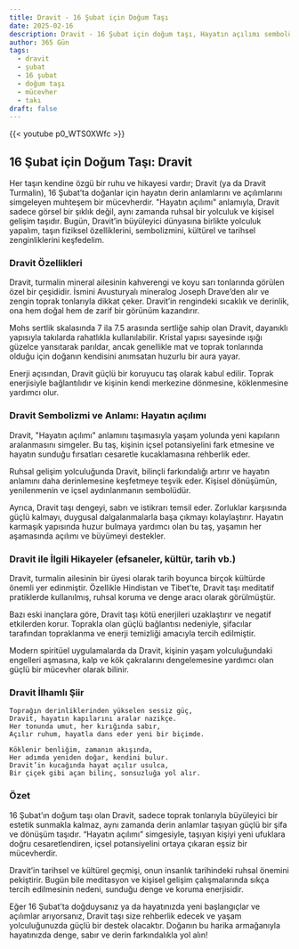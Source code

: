 ```yaml
---
title: Dravit - 16 Şubat için Doğum Taşı
date: 2025-02-16
description: Dravit - 16 Şubat için doğum taşı, Hayatın açılımı sembolü. Bu özel taşın derin anlamını öğrenin.
author: 365 Gün
tags:
  - dravit
  - şubat
  - 16 şubat
  - doğum taşı
  - mücevher
  - takı
draft: false
---
```


{{< youtube p0_WTS0XWfc >}}

## 16 Şubat için Doğum Taşı: Dravit

Her taşın kendine özgü bir ruhu ve hikayesi vardır; Dravit (ya da Dravit Turmalin), 16 Şubat’ta doğanlar için hayatın derin anlamlarını ve açılımlarını simgeleyen muhteşem bir mücevherdir. "Hayatın açılımı" anlamıyla, Dravit sadece görsel bir şıklık değil, aynı zamanda ruhsal bir yolculuk ve kişisel gelişim taşıdır. Bugün, Dravit’in büyüleyici dünyasına birlikte yolculuk yapalım, taşın fiziksel özelliklerini, sembolizmini, kültürel ve tarihsel zenginliklerini keşfedelim.

### Dravit Özellikleri

Dravit, turmalin mineral ailesinin kahverengi ve koyu sarı tonlarında görülen özel bir çeşididir. İsmini Avusturyalı mineralog Joseph Drave’den alır ve zengin toprak tonlarıyla dikkat çeker. Dravit’in rengindeki sıcaklık ve derinlik, ona hem doğal hem de zarif bir görünüm kazandırır.

Mohs sertlik skalasında 7 ila 7.5 arasında sertliğe sahip olan Dravit, dayanıklı yapısıyla takılarda rahatlıkla kullanılabilir. Kristal yapısı sayesinde ışığı güzelce yansıtarak parıldar, ancak genellikle mat ve toprak tonlarında olduğu için doğanın kendisini anımsatan huzurlu bir aura yayar.

Enerji açısından, Dravit güçlü bir koruyucu taş olarak kabul edilir. Toprak enerjisiyle bağlantılıdır ve kişinin kendi merkezine dönmesine, köklenmesine yardımcı olur.

### Dravit Sembolizmi ve Anlamı: Hayatın açılımı

Dravit, "Hayatın açılımı" anlamını taşımasıyla yaşam yolunda yeni kapıların aralanmasını simgeler. Bu taş, kişinin içsel potansiyelini fark etmesine ve hayatın sunduğu fırsatları cesaretle kucaklamasına rehberlik eder.

Ruhsal gelişim yolculuğunda Dravit, bilinçli farkındalığı artırır ve hayatın anlamını daha derinlemesine keşfetmeye teşvik eder. Kişisel dönüşümün, yenilenmenin ve içsel aydınlanmanın sembolüdür.

Ayrıca, Dravit taşı dengeyi, sabrı ve istikrarı temsil eder. Zorluklar karşısında güçlü kalmayı, duygusal dalgalanmalarla başa çıkmayı kolaylaştırır. Hayatın karmaşık yapısında huzur bulmaya yardımcı olan bu taş, yaşamın her aşamasında açılımı ve büyümeyi destekler.

### Dravit ile İlgili Hikayeler (efsaneler, kültür, tarih vb.)

Dravit, turmalin ailesinin bir üyesi olarak tarih boyunca birçok kültürde önemli yer edinmiştir. Özellikle Hindistan ve Tibet’te, Dravit taşı meditatif pratiklerde kullanılmış, ruhsal koruma ve denge aracı olarak görülmüştür.

Bazı eski inançlara göre, Dravit taşı kötü enerjileri uzaklaştırır ve negatif etkilerden korur. Toprakla olan güçlü bağlantısı nedeniyle, şifacılar tarafından topraklanma ve enerji temizliği amacıyla tercih edilmiştir.

Modern spiritüel uygulamalarda da Dravit, kişinin yaşam yolculuğundaki engelleri aşmasına, kalp ve kök çakralarını dengelemesine yardımcı olan güçlü bir mücevher olarak bilinir.

### Dravit İlhamlı Şiir

```
Toprağın derinliklerinden yükselen sessiz güç,
Dravit, hayatın kapılarını aralar nazikçe.
Her tonunda umut, her kırığında sabır,
Açılır ruhum, hayatla dans eder yeni bir biçimde.

Köklenir benliğim, zamanın akışında,
Her adımda yeniden doğar, kendini bulur.
Dravit’in kucağında hayat açılır usulca,
Bir çiçek gibi açan bilinç, sonsuzluğa yol alır.
```

### Özet

16 Şubat’ın doğum taşı olan Dravit, sadece toprak tonlarıyla büyüleyici bir estetik sunmakla kalmaz, aynı zamanda derin anlamlar taşıyan güçlü bir şifa ve dönüşüm taşıdır. “Hayatın açılımı” simgesiyle, taşıyan kişiyi yeni ufuklara doğru cesaretlendiren, içsel potansiyelini ortaya çıkaran eşsiz bir mücevherdir.

Dravit’in tarihsel ve kültürel geçmişi, onun insanlık tarihindeki ruhsal önemini pekiştirir. Bugün bile meditasyon ve kişisel gelişim çalışmalarında sıkça tercih edilmesinin nedeni, sunduğu denge ve koruma enerjisidir.

Eğer 16 Şubat’ta doğduysanız ya da hayatınızda yeni başlangıçlar ve açılımlar arıyorsanız, Dravit taşı size rehberlik edecek ve yaşam yolculuğunuzda güçlü bir destek olacaktır. Doğanın bu harika armağanıyla hayatınızda denge, sabır ve derin farkındalıkla yol alın!